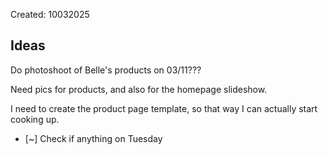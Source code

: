 Created: 10032025

## Ideas

Do photoshoot of Belle's products on 03/11???

Need pics for products, and also for the homepage slideshow.

I need to create the product page template, so that way I can actually start
cooking up.

- [~] Check if anything on Tuesday
